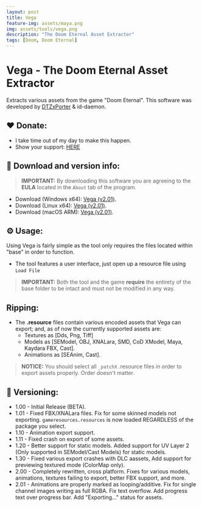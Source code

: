```yaml
---
layout: post
title: Vega
feature-img: assets/maya.png
img: assets/tools/vega.png
description: "The Doom Eternal Asset Extractor"
tags: [Doom, Doom Eternal]
---
```


# Vega - The Doom Eternal Asset Extractor
Extracts various assets from the game "Doom Eternal". This software was developed by [DTZxPorter](https://twitter.com/dtzxporter) & id-daemon.

## ❤️ Donate:
- I take time out of my day to make this happen.
- Show your support: [HERE](https://www.paypal.com/cgi-bin/webscr?cmd=_s-xclick&hosted_button_id=686S5QL7Z4HKQ)

## 💾 Download and version info:

> **IMPORTANT:** By downloading this software you are agreeing to the **EULA** located in the `About` tab of the program.

- Download (Windows x64): [Vega (v2.01)](https://mega.nz/file/oFg12IbA#E2ZE0sMz86vpOALDFXcj35Z4F-YwxNxNy1HTNvj8n6c).
- Download (Linux x64): [Vega (v2.01)](https://mega.nz/file/5YxkSTYb#ZhfhCPI4bwthneAk4_T6SLCOWJpd68Snn_NQvUWWorA).
- Download (macOS ARM): [Vega (v2.01)](https://mega.nz/file/YFRjwTZI#3Jm9BNJPXDfy99iuO749MleO0a_66fgPrgoS_CpMZww).

## ⚙️ Usage:
Using Vega is fairly simple as the tool only requires the files located within "base" in order to function.

- The tool features a user interface, just open up a resource file using `Load File`

> **IMPORTANT:** Both the tool and the game **require** the entirety of the base folder to be intact and must not be modified in any way.

## Ripping:
- The **.resource** files contain various encoded assets that Vega can export; and, as of now the currently supported assets are:
  - Textures as [Dds, Png, Tiff]
  - Models as [SEModel, OBJ, XNALara, SMD, CoD XModel, Maya, Kaydara FBX, Cast].
  - Animations as [SEAnim, Cast].

> **NOTICE:** You should select all `_patchX` .resource files in order to export assets properly. Order doesn't matter.

## 📌 Versioning:
- 1.00 - Initial Release (BETA).
- 1.01 - Fixed FBX/XNALara files. Fix for some skinned models not exporting. `gameresources.resources` is now loaded REGARDLESS of the package you select.
- 1.10 - Animation export support.
- 1.11 - Fixed crash on export of some assets.
- 1.20 - Better support for static models. Added support for UV Layer 2 (Only supported in SEModel/Cast Models) for static models.
- 1.30 - Fixed various export crashes with DLC aassets, Add support for previewing textured mode (ColorMap only).
- 2.00 - Completely rewritten, cross platform. Fixes for various models, animations, textures failing to export, better FBX support, and more.
- 2.01 - Animations are properly marked as looping/additive. Fix for single channel images writing as full RGBA. Fix text overflow. Add progress text over progress bar. Add "Exporting..." status for assets.